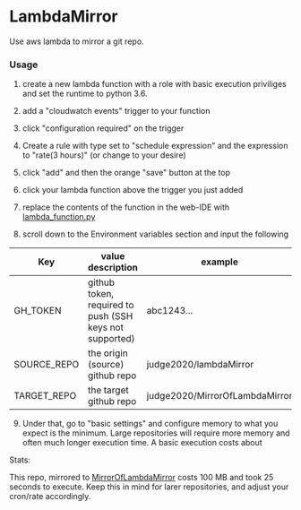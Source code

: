 # LambdaMirror
Use aws lambda to mirror a git repo.


### Usage

1. create a new lambda function with a role with basic execution priviliges and set the runtime to python 3.6.

2. add a "cloudwatch events" trigger to your function

3. click "configuration required" on the trigger

4. Create a rule with type set to "schedule expression" and the expression to "rate(3 hours)" (or change to your desire)

5. click "add" and then the orange "save" button at the top

6. click your lambda function above the trigger you just added

7. replace the contents of the function in the web-IDE with [lambda_function.py](lambda_function.py) 

8. scroll down to the Environment variables section and input the following

|Key|value description|example|
|---|---|---|
|GH_TOKEN|github token, required to push (SSH keys not supported)|abc1243...|
|SOURCE_REPO|the origin (source) github repo|judge2020/lambdaMirror|
|TARGET_REPO|the target github repo|judge2020/MirrorOfLambdaMirror|

9. Under that, go to "basic settings" and configure memory to what you expect is the minimum. Large repositories will require more memory and often much longer execution time. A basic execution costs about 

Stats:

This repo, mirrored to [MirrorOfLambdaMirror](https://github.com/judge2020/MirrorOfLambdaMirror) costs 100 MB and took 25 seconds to execute. Keep this in mind for larer repositories, and adjust your cron/rate accordingly.
